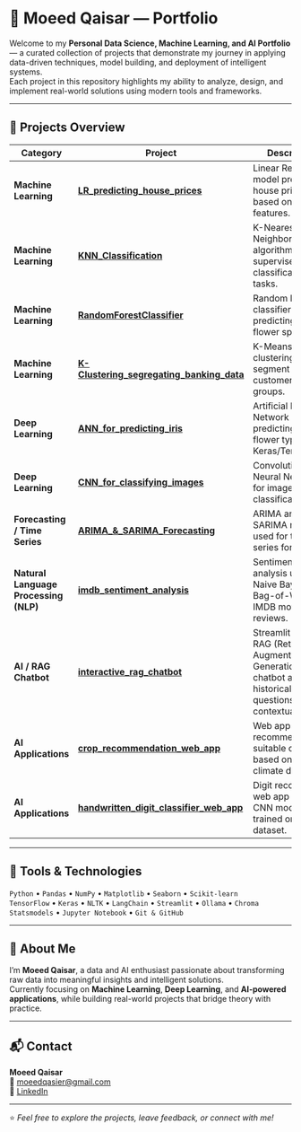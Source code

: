 # 💼 Moeed Qaisar — Portfolio

Welcome to my **Personal Data Science, Machine Learning, and AI Portfolio** — a curated collection of projects that demonstrate my journey in applying data-driven techniques, model building, and deployment of intelligent systems.  
Each project in this repository highlights my ability to analyze, design, and implement real-world solutions using modern tools and frameworks.

---

## 🚀 Projects Overview

| Category | Project | Description | Tools |
|-----------|----------|--------------|--------|
| **Machine Learning** | [**LR_predicting_house_prices**](./LR_predicting_house_prices/) | Linear Regression model predicting house prices based on multiple features. | Python, Pandas, Scikit-learn |
| **Machine Learning** | [**KNN_Classification**](./KNN_Classification/) | K-Nearest Neighbors algorithm for supervised classification tasks. | Python, Scikit-learn, NumPy |
| **Machine Learning** | [**RandomForestClassifier**](./RandomForestClassifier/) | Random Forest classifier predicting iris flower species. | Python, Scikit-learn |
| **Machine Learning** | [**K-Clustering_segregating_banking_data**](./K-Clustering_segregating_banking_data/) | K-Means clustering to segment banking customers into groups. | Python, Pandas, Scikit-learn, Matplotlib |
| **Deep Learning** | [**ANN_for_predicting_iris**](./Building_ANN/) | Artificial Neural Network predicting iris flower types using Keras/TensorFlow. | Python, TensorFlow, Keras |
| **Deep Learning** | [**CNN_for_classifying_images**](./CNN_for_classifying_images/) | Convolutional Neural Network for image classification. | Python, TensorFlow, Keras |
| **Forecasting / Time Series** | [**ARIMA_&_SARIMA_Forecasting**](./ARIMA_&_SARIMA_Forecasting/) | ARIMA and SARIMA models used for time series forecasting. | Python, Statsmodels, Pandas, Matplotlib |
| **Natural Language Processing (NLP)** | [**imdb_sentiment_analysis**](./imdb_sentiment_analysis/) | Sentiment analysis using Naive Bayes and Bag-of-Words on IMDB movie reviews. | Python, NLTK, Scikit-learn |
| **AI / RAG Chatbot** | [**interactive_rag_chatbot**](./interactive_rag_chatbot/) | Streamlit-based RAG (Retrieval-Augmented Generation) chatbot answering historical questions with contextual PDFs. | Python, Streamlit, LangChain, Ollama |
| **AI Applications** | [**crop_recommendation_web_app**](./crop_recommendation_web_app/) | Web app recommending suitable crops based on soil and climate data. | Python, Streamlit, Scikit-learn |
| **AI Applications** | [**handwritten_digit_classifier_web_app**](./handwritten_digit_classifier_web_app/) | Digit recognition web app using a CNN model trained on MNIST dataset. | Python, Streamlit, TensorFlow |

---

## 🧰 Tools & Technologies

`Python` • `Pandas` • `NumPy` • `Matplotlib` • `Seaborn` • `Scikit-learn`  
`TensorFlow` • `Keras` • `NLTK` • `LangChain` • `Streamlit` • `Ollama` • `Chroma`  
`Statsmodels` • `Jupyter Notebook` • `Git & GitHub`

---

## 🧠 About Me

I’m **Moeed Qaisar**, a data and AI enthusiast passionate about transforming raw data into meaningful insights and intelligent solutions.  
Currently focusing on **Machine Learning**, **Deep Learning**, and **AI-powered applications**, while building real-world projects that bridge theory with practice.

---

## 📬 Contact

**Moeed Qaisar**  
📧 [moeedqasier@gmail.com](mailto:moeedqasier@gmail.com)  
🔗 [LinkedIn](https://www.linkedin.com/in/moeedqaisar)

---

⭐ *Feel free to explore the projects, leave feedback, or connect with me!*
